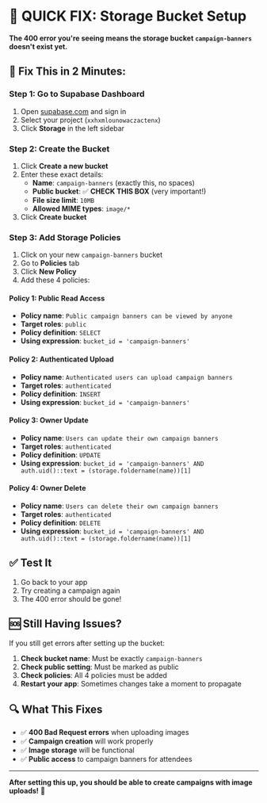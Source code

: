 # 🚨 QUICK FIX: Storage Bucket Setup

**The 400 error you're seeing means the storage bucket `campaign-banners` doesn't exist yet.**

## 🔧 Fix This in 2 Minutes:

### Step 1: Go to Supabase Dashboard
1. Open [supabase.com](https://supabase.com) and sign in
2. Select your project (`xxhxmlounowaczactenx`)
3. Click **Storage** in the left sidebar

### Step 2: Create the Bucket
1. Click **Create a new bucket**
2. Enter these exact details:
   - **Name**: `campaign-banners` (exactly this, no spaces)
   - **Public bucket**: ✅ **CHECK THIS BOX** (very important!)
   - **File size limit**: `10MB`
   - **Allowed MIME types**: `image/*`
3. Click **Create bucket**

### Step 3: Add Storage Policies
1. Click on your new `campaign-banners` bucket
2. Go to **Policies** tab
3. Click **New Policy**
4. Add these 4 policies:

#### Policy 1: Public Read Access
- **Policy name**: `Public campaign banners can be viewed by anyone`
- **Target roles**: `public`
- **Policy definition**: `SELECT`
- **Using expression**: `bucket_id = 'campaign-banners'`

#### Policy 2: Authenticated Upload
- **Policy name**: `Authenticated users can upload campaign banners`
- **Target roles**: `authenticated`
- **Policy definition**: `INSERT`
- **Using expression**: `bucket_id = 'campaign-banners'`

#### Policy 3: Owner Update
- **Policy name**: `Users can update their own campaign banners`
- **Target roles**: `authenticated`
- **Policy definition**: `UPDATE`
- **Using expression**: `bucket_id = 'campaign-banners' AND auth.uid()::text = (storage.foldername(name))[1]`

#### Policy 4: Owner Delete
- **Policy name**: `Users can delete their own campaign banners`
- **Target roles**: `authenticated`
- **Policy definition**: `DELETE`
- **Using expression**: `bucket_id = 'campaign-banners' AND auth.uid()::text = (storage.foldername(name))[1]`

## ✅ Test It
1. Go back to your app
2. Try creating a campaign again
3. The 400 error should be gone!

## 🆘 Still Having Issues?

If you still get errors after setting up the bucket:

1. **Check bucket name**: Must be exactly `campaign-banners`
2. **Check public setting**: Must be marked as public
3. **Check policies**: All 4 policies must be added
4. **Restart your app**: Sometimes changes take a moment to propagate

## 🔍 What This Fixes

- ✅ **400 Bad Request errors** when uploading images
- ✅ **Campaign creation** will work properly
- ✅ **Image storage** will be functional
- ✅ **Public access** to campaign banners for attendees

---

**After setting this up, you should be able to create campaigns with image uploads!** 🎉
